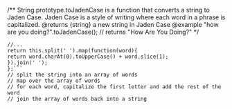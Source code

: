 /**
String.prototype.toJadenCase is a function that converts a string to Jaden Case.
Jaden Case is a style of writing where each word in a phrase is capitalized.
@returns {string} a new string in Jaden Case
@example
"how are you doing?".toJadenCase();
// returns "How Are You Doing?"
*/
```String.prototype.toJadenCase = function () {
//...
return this.split(' ').map(function(word){
return word.charAt(0).toUpperCase() + word.slice(1);
}).join(' ');
};```
// split the string into an array of words
// map over the array of words
// for each word, capitalize the first letter and add the rest of the word
// join the array of words back into a string
